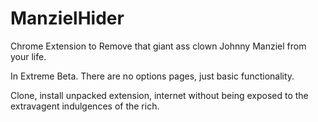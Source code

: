 ManzielHider
=======

Chrome Extension to Remove that giant ass clown Johnny Manziel from your life.

In Extreme Beta. There are no options pages, just basic functionality. 

Clone, install unpacked extension, internet without being exposed to the extravagent indulgences of the rich.
